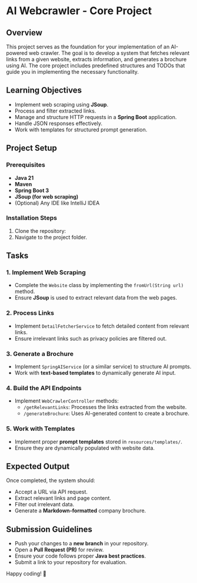 # AI Webcrawler - Core Project

## Overview
This project serves as the foundation for your implementation of an AI-powered web crawler. The goal is to develop a system that fetches relevant links from a given website, extracts information, and generates a brochure using AI. The core project includes predefined structures and TODOs that guide you in implementing the necessary functionality.

## Learning Objectives
- Implement web scraping using **JSoup**.
- Process and filter extracted links.
- Manage and structure HTTP requests in a **Spring Boot** application.
- Handle JSON responses effectively.
- Work with templates for structured prompt generation.

## Project Setup
### Prerequisites
- **Java 21**
- **Maven**
- **Spring Boot 3**
- **JSoup (for web scraping)**
- (Optional) Any IDE like IntelliJ IDEA

### Installation Steps
1. Clone the repository:
2. Navigate to the project folder.


## Tasks
### 1. Implement Web Scraping
- Complete the `Website` class by implementing the `fromUrl(String url)` method.
- Ensure **JSoup** is used to extract relevant data from the web pages.

### 2. Process Links
- Implement `DetailFetcherService` to fetch detailed content from relevant links.
- Ensure irrelevant links such as privacy policies are filtered out.

### 3. Generate a Brochure
- Implement `SpringAIService` (or a similar service) to structure AI prompts.
- Work with **text-based templates** to dynamically generate AI input.

### 4. Build the API Endpoints
- Implement `WebCrawlerController` methods:
    - `/getRelevantLinks`: Processes the links extracted from the website.
    - `/generateBrochure`: Uses AI-generated content to create a brochure.

### 5. Work with Templates
- Implement proper **prompt templates** stored in `resources/templates/`.
- Ensure they are dynamically populated with website data.

## Expected Output
Once completed, the system should:
- Accept a URL via API request.
- Extract relevant links and page content.
- Filter out irrelevant data.
- Generate a **Markdown-formatted** company brochure.

## Submission Guidelines
- Push your changes to a **new branch** in your repository.
- Open a **Pull Request (PR)** for review.
- Ensure your code follows proper **Java best practices**.
- Submit a link to your repository for evaluation.

Happy coding! 🚀

